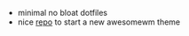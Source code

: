 * minimal no bloat dotfiles
* nice [repo](https://github.com/copycat-killer/awesome-copycats) to start a new awesomewm theme
